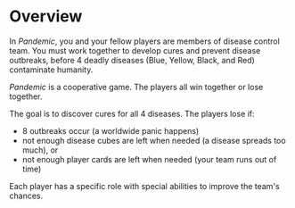 # Overview
In  _Pandemic_, you and your fellow players are members of disease control team. You must work together to develop cures and prevent disease outbreaks, before 4 deadly diseases (Blue, Yellow, Black, and Red) contaminate humanity.

_Pandemic_ is a cooperative game. The players all win together or lose together.

The goal is to discover cures for all 4 diseases. The players lose if:
- 8 outbreaks occur (a worldwide panic happens)
- not enough disease cubes are left when needed (a disease spreads too much), or
- not enough player cards are left when needed (your team runs out of time)

Each player has a specific role with special abilities to improve the team's chances.